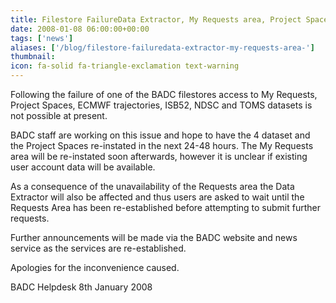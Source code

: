 ```yaml
---
title: Filestore FailureData Extractor, My Requests area, Project Spaces and 4 datasets affected
date: 2008-01-08 06:00:00+00:00
tags: ['news']
aliases: ['/blog/filestore-failuredata-extractor-my-requests-area-']
thumbnail: 
icon: fa-solid fa-triangle-exclamation text-warning
---
```



Following the failure of one of the BADC filestores access to My Requests, Project Spaces, ECMWF trajectories, ISB52, NDSC and TOMS datasets is not possible at present.

BADC staff are working on this issue and hope to have the 4 dataset and the Project Spaces re-instated in the next 24-48 hours. The My Requests area will be re-instated soon afterwards, however it is unclear if existing user account data will be available.

As a consequence of the unavailability of the Requests area the Data Extractor will also be affected and thus users are asked to wait until the Requests Area has been re-established before attempting to submit further requests.

Further announcements will be made via the BADC website and news service as the services are re-established.

Apologies for the inconvenience caused.

BADC Helpdesk
8th January 2008
